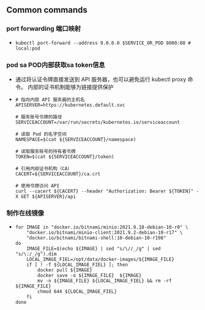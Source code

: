 
## Common commands

### port forwarding 端口映射

* ```shell
  kubectl port-forward --address 0.0.0.0 $SERVICE_OR_POD 8080:80 # local:pod
  ```
  
### pod sa POD内部获取sa token信息

* 通过将认证令牌直接发送到 API 服务器，也可以避免运行 kubectl proxy 命令。 内部的证书机制能够为链接提供保护
* ```shell
  # 指向内部 API 服务器的主机名
  APISERVER=https://kubernetes.default.svc
  
  # 服务账号令牌的路径
  SERVICEACCOUNT=/var/run/secrets/kubernetes.io/serviceaccount
  
  # 读取 Pod 的名字空间
  NAMESPACE=$(cat ${SERVICEACCOUNT}/namespace)
  
  # 读取服务账号的持有者令牌
  TOKEN=$(cat ${SERVICEACCOUNT}/token)
  
  # 引用内部证书机构（CA）
  CACERT=${SERVICEACCOUNT}/ca.crt
  
  # 使用令牌访问 API
  curl --cacert ${CACERT} --header "Authorization: Bearer ${TOKEN}" -X GET ${APISERVER}/api
  ```

### 制作在线镜像
* ```shell
  for IMAGE in "docker.io/bitnami/minio:2021.9.18-debian-10-r0" \
      "docker.io/bitnami/minio-client:2021.9.2-debian-10-r17" \
      "docker.io/bitnami/bitnami-shell:10-debian-10-r198"
  do
      IMAGE_FILE=$(echo ${IMAGE} | sed "s/\//_/g" | sed "s/\:/_/g").dim
      LOCAL_IMAGE_FIEL=/opt/data/docker-images/${IMAGE_FILE}
      if [ ! -f ${LOCAL_IMAGE_FIEL} ]; then
          docker pull ${IMAGE}
          docker save -o ${IMAGE_FILE}  ${IMAGE}
          mv -n ${IMAGE_FILE} ${LOCAL_IMAGE_FIEL} && rm -rf ${IMAGE_FILE}
          chmod 644 ${LOCAL_IMAGE_FIEL}
      fi
  done
  ```

